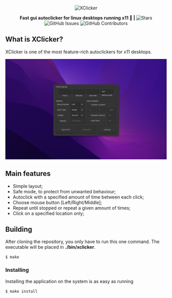 <p align="center">
	<img src="https://raw.githubusercontent.com/robiot/XClicker/main/img/banner.png" alt="XClicker">
</p>
<p align="center">
  <strong>Fast gui autoclicker for linux desktops running x11 🐧 | </strong>
  <img alt="Stars" src="https://img.shields.io/github/stars/robiot/XClicker.svg?label=Stars&style=flat" />
  <img alt="GitHub Issues" src="https://img.shields.io/github/issues/robiot/XClicker.svg"/>
  <img alt="GitHub Contributors" src="https://img.shields.io/github/contributors/robiot/XClicker"></a>
</p>

## What is XClicker?
XClicker is one of the most feature-rich autoclickers for x11 desktops.

![Example image](https://raw.githubusercontent.com/robiot/XClicker/main/img/example.png)

## Main features
 * Simple layout;
 * Safe mode, to protect from unwanted behaviour;
 * Autoclick with a specified amount of time between each click;
 * Choose mouse button [Left/Right/Middle];
 * Repeat until stopped or repeat a given amount of times;
 * Click on a specified location only;

## Building

After cloning the repository, you only have to run this one command. The executable will be placed in **./bin/xclicker**.
```
$ make
```

### Installing

Installing the application on the system is as easy as running
```
$ make install
```
